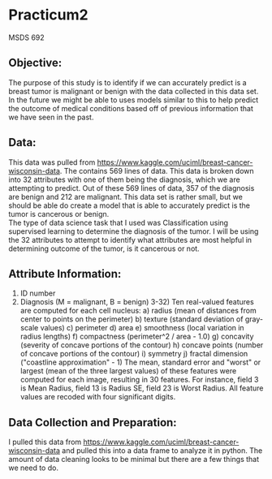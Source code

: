 # Practicum2
MSDS 692
## Objective:
The purpose of this study is to identify if we can accurately predict is a breast tumor is malignant or benign with the data collected in this data set.  In the future we might be able to uses models similar to this to help predict the outcome of medical conditions based off of previous information that we have seen in the past.

## Data:
This data was pulled from https://www.kaggle.com/uciml/breast-cancer-wisconsin-data.  The contains 569 lines of data.  This data is broken down into 32 attributes with one of them being the diagnosis, which we are attempting to predict.  Out of these 569 lines of data, 357 of the diagnosis are benign and 212 are malignant.  This data set is rather small, but we should be able do create a model that is able to accurately predict is the tumor is cancerous or benign.  
The type of data science task that I used was Classification using supervised learning to determine the diagnosis of the tumor. I will be using the 32 attributes to attempt to identify what attributes are most helpful in determining outcome of the tumor, is it cancerous or not.

## Attribute Information:
1) ID number
2) Diagnosis (M = malignant, B = benign)
3-32)
Ten real-valued features are computed for each cell nucleus:
a) radius (mean of distances from center to points on the perimeter)
b) texture (standard deviation of gray-scale values)
c) perimeter
d) area
e) smoothness (local variation in radius lengths)
f) compactness (perimeter^2 / area - 1.0)
g) concavity (severity of concave portions of the contour)
h) concave points (number of concave portions of the contour)
i) symmetry
j) fractal dimension ("coastline approximation" - 1)
The mean, standard error and "worst" or largest (mean of the three
largest values) of these features were computed for each image,
resulting in 30 features. For instance, field 3 is Mean Radius, field
13 is Radius SE, field 23 is Worst Radius.
All feature values are recoded with four significant digits.

## Data Collection and Preparation:
I pulled this data from https://www.kaggle.com/uciml/breast-cancer-wisconsin-data and pulled this into a data frame to analyze it in python.  The amount of data cleaning looks to be minimal but there are a few things that we need to do. 
